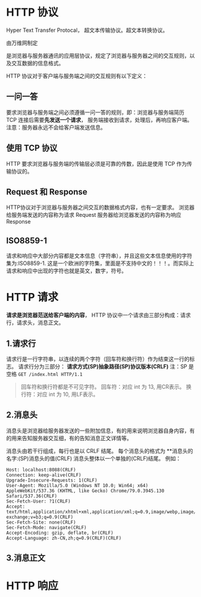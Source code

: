 # HTTP 协议
Hyper Text Transfer Protocal， 超文本传输协议。超文本转换协议。

由万维网制定

是浏览器与服务器通讯的应用层协议，规定了浏览器与服务器之间的交互规则，以及交互数据的信息格式。

HTTP 协议对于客户端与服务端之间的交互规则有以下定义：
## 一问一答
要求浏览器与服务端之间必须遵循一问一答的规则，即：浏览器与服务端简历 TCP 连接后需要**先发送一个请求**， 服务端接收到请求，处理后，再响应客户端。
注意：服务器永远不会给客户端发送信息。

## 使用 TCP 协议
HTTP 要求浏览器与服务端的传输层必须是可靠的传数，因此是使用 TCP 作为传输协议的。

## Request 和 Response
HTTP协议对于浏览器与服务器之间交互的数据格式内容，也有一定要求。
浏览器给服务端发送的内容称为请求 Request
服务器给浏览器发送的内容称为响应 Response

## ISO8859-1
请求和响应中大部分内容都是文本信息（字符串），并且这些文本信息使用的字符集为:ISO8859-1. 这是一个欧洲的字符集，里面是不支持中文的！！！。而实际上请求和响应中出现的字符也就是英文，数字，符号。

# HTTP 请求  
**请求是浏览器范送给客户端的内容**， HTTP 协议中一个请求由三部分构成：请求行，请求头，消息正文。

## 1.请求行
请求行是一行字符串，以连续的两个字符（回车符和换行符）作为结束这一行的标志。
请求行分为三部分：
**请求方式(SP)抽象路径(SP)协议版本(CRLF)** 注：SP 是空格
`GET /index.html HTTP/1.1`

> 回车符和换行符都是不可见字符。
> 回车符：对应 int 为 13, 用CR表示。
> 换行符：对应 int 为 10, 用LF表示。

## 2.消息头
消息头是浏览器给服务器发送的一些附加信息，有的用来说明浏览器自身内容，有的用来告知服务器交互细，有的告知消息正文详情等。

消息头由若干行组成，每行也是以 CRLF 结尾。
每个消息头的格式为 **消息头的名字:(SP)消息头的值(CRLF)
消息头整体以一个单独的(CRLF)结尾。
例如：
```
Host: localhost:8088(CRLF)
Connection: keep-alive(CRLF)
Upgrade-Insecure-Requests: 1(CRLF)
User-Agent: Mozilla/5.0 (Windows NT 10.0; Win64; x64) AppleWebKit/537.36 (KHTML, like Gecko) Chrome/79.0.3945.130 Safari/537.36(CRLF)
Sec-Fetch-User: ?1(CRLF)
Accept: text/html,application/xhtml+xml,application/xml;q=0.9,image/webp,image/apng,*/*;q=0.8,application/signed-exchange;v=b3;q=0.9(CRLF)
Sec-Fetch-Site: none(CRLF)
Sec-Fetch-Mode: navigate(CRLF)
Accept-Encoding: gzip, deflate, br(CRLF)
Accept-Language: zh-CN,zh;q=0.9(CRLF)(CRLF)
```

## 3.消息正文


# HTTP 响应
